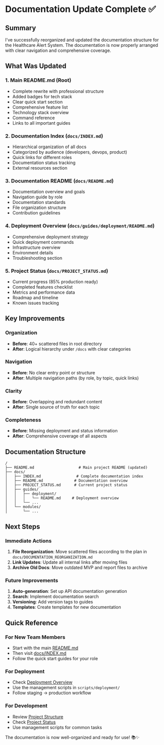 # Documentation Update Complete ✅

## Summary

I've successfully reorganized and updated the documentation structure for the Healthcare Alert System. The documentation is now properly arranged with clear navigation and comprehensive coverage.

## What Was Updated

### 1. **Main README.md** (Root)
- Complete rewrite with professional structure
- Added badges for tech stack
- Clear quick start section
- Comprehensive feature list
- Technology stack overview
- Command reference
- Links to all important guides

### 2. **Documentation Index** (`docs/INDEX.md`)
- Hierarchical organization of all docs
- Categorized by audience (developers, devops, product)
- Quick links for different roles
- Documentation status tracking
- External resources section

### 3. **Documentation README** (`docs/README.md`)
- Documentation overview and goals
- Navigation guide by role
- Documentation standards
- File organization structure
- Contribution guidelines

### 4. **Deployment Overview** (`docs/guides/deployment/README.md`)
- Comprehensive deployment strategy
- Quick deployment commands
- Infrastructure overview
- Environment details
- Troubleshooting section

### 5. **Project Status** (`docs/PROJECT_STATUS.md`)
- Current progress (85% production ready)
- Completed features checklist
- Metrics and performance data
- Roadmap and timeline
- Known issues tracking

## Key Improvements

### Organization
- **Before**: 40+ scattered files in root directory
- **After**: Logical hierarchy under `/docs` with clear categories

### Navigation
- **Before**: No clear entry point or structure
- **After**: Multiple navigation paths (by role, by topic, quick links)

### Clarity
- **Before**: Overlapping and redundant content
- **After**: Single source of truth for each topic

### Completeness
- **Before**: Missing deployment and status information
- **After**: Comprehensive coverage of all aspects

## Documentation Structure

```
/
├── README.md                    # Main project README (updated)
├── docs/
│   ├── INDEX.md                # Complete documentation index
│   ├── README.md              # Documentation overview
│   ├── PROJECT_STATUS.md      # Current project status
│   ├── guides/
│   │   ├── deployment/
│   │   │   └── README.md     # Deployment overview
│   │   └── ...
│   └── modules/
│       └── ...
```

## Next Steps

### Immediate Actions
1. **File Reorganization**: Move scattered files according to the plan in `docs/DOCUMENTATION_REORGANIZATION.md`
2. **Link Updates**: Update all internal links after moving files
3. **Archive Old Docs**: Move outdated MVP and report files to archive

### Future Improvements
1. **Auto-generation**: Set up API documentation generation
2. **Search**: Implement documentation search
3. **Versioning**: Add version tags to guides
4. **Templates**: Create templates for new documentation

## Quick Reference

### For New Team Members
- Start with the main [README.md](README.md)
- Then visit [docs/INDEX.md](docs/INDEX.md)
- Follow the quick start guides for your role

### For Deployment
- Check [Deployment Overview](docs/guides/deployment/README.md)
- Use the management scripts in `scripts/deployment/`
- Follow staging → production workflow

### For Development
- Review [Project Structure](docs/PROJECT_STRUCTURE.md)
- Check [Project Status](docs/PROJECT_STATUS.md)
- Use management scripts for common tasks

The documentation is now well-organized and ready for use! 📚✨
